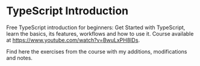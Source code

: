 # TypeScript Introduction

Free TypeScript introduction for beginners: Get Started with TypeScript, learn the basics, its features, workflows and how to use it. Course available at <https://www.youtube.com/watch?v=BwuLxPH8IDs>.

Find here the exercises from the course with my additions, modifications and notes.
